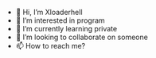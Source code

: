 - 👋 Hi, I’m Xloaderhell 
- 👀 I’m interested in program
- 🌱 I’m currently learning private
- 💞️ I’m looking to collaborate on someone
- 📫 How to reach me?

<!---
wgduwjej/wgduwjej is a ✨ special ✨ repository because its `README.md` (this file) appears on your GitHub profile.
You can click the Preview link to take a look at your changes.
--->

